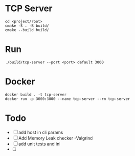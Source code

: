 # TCP Server

```
cd <project/root>
cmake -S . -B build/
cmake --build build/
```

# Run

```
./build/tcp-server --port <port> default 3000
```

# Docker

```
docker build . -t tcp-server
docker run -p 3000:3000 --name tcp-server --rm tcp-server
```

# Todo

- [ ] add host in cli params
- [ ] Add Memory Leak checker -Valgrind
- [ ] add unit tests and ini
- [ ] 
